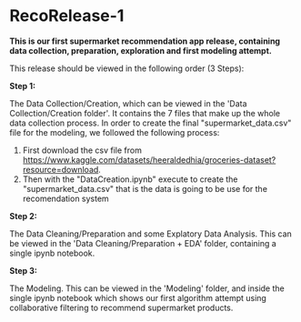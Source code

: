 # RecoRelease-1

**This is our first supermarket recommendation app release, containing data collection, preparation, exploration and first modeling attempt.**

This release should be viewed in the following order (3 Steps):

**Step 1:**

The Data Collection/Creation, which can be viewed in the 'Data Collection/Creation folder'. It contains the 7 files that make up the whole data collection process. In order to create the final "supermarket_data.csv" file for the modeling, we followed the following process:
1. First download the csv file from https://www.kaggle.com/datasets/heeraldedhia/groceries-dataset?resource=download.
2. Then with the "DataCreation.ipynb" execute to create the "supermarket_data.csv" that is the data is going to be use for the recomendation system


**Step 2:**

The Data Cleaning/Preparation and some Explatory Data Analysis. This can be viewed in the 'Data Cleaning/Preparation + EDA' folder, containing a single ipynb notebook.

**Step 3:**

The Modeling. This can be viewed in the 'Modeling' folder, and inside the single ipynb notebook which shows our first algorithm attempt using collaborative filtering to recommend supermarket products.
